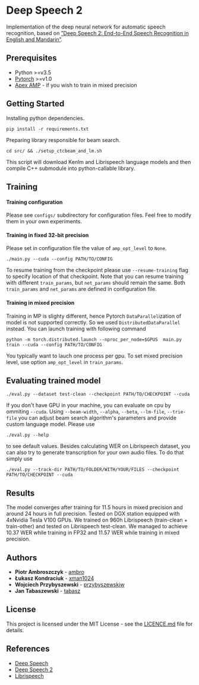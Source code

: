 # Deep Speech 2

Implementation of the deep neural network for automatic speech recognition, based on [”Deep Speech 2: End-to-End Speech Recognition in English and Mandarin”](https://arxiv.org/pdf/1512.02595.pdf).

## Prerequisites
* Python >=v3.5
* [Pytorch](https://pytorch.org/) >=v1.0
* [Apex AMP](https://nvidia.github.io/apex/amp.html) - if you wish to train in mixed precision

## Getting Started
Installing python dependencies.
```
pip install -r requirements.txt
```
Preparing library responsible for beam search.
```
cd src/ && ./setup_ctcbeam_and_lm.sh
```
This script will download Kenlm and Librispeech language models and then compile C++ submodule into python-callable library.
## Training
#### Training configuration
Please see `configs/` subdirectory for configuration files. Feel free to modify them in your own experiments.
#### Training in fixed 32-bit precision
Please set in configuration file the value of `amp_opt_level` to `None`.
```
./main.py --cuda --config PATH/TO/CONFIG
```
To resume training from the checkpoint please use `--resume-training` flag to specify location of that checkpoint.
Note that you can resume training with different `train_params`, but `net_params` should remain the same.
Both `train_params` and `net_params` are defined in configuration file.
#### Training in mixed precision
Training in MP is slighty different, hence Pytorch `DataParallel`ization of model is not supported correctly. 
So we used `DistributedDataParallel` instead. You can launch training with following command
```
python -m torch.distributed.launch --nproc_per_node=$GPUS  main.py train --cuda --config PATH/TO/CONFIG
```
You typically want to lauch one process per gpu. To set mixed precision level, use option `amp_opt_level` in `train_params`.
## Evaluating trained model
```
./eval.py --dataset test-clean --checkpoint PATH/TO/CHECKPOINT --cuda
```
If you don't have GPU in your machine, you can evaluate on cpu by ommiting `--cuda`.
Using `--beam-width`, `--alpha`, `--beta`, `--lm-file`, `--trie-file` you can adjust beam search algorithm's parameters and provide custom language model. Please use
```
./eval.py --help
```
to see default values.
Besides calculating WER on Librispeech dataset, you can also try to generate transcription for your own audio files. To do that simply use
```
./eval.py --track-dir PATH/TO/FOLDER/WITH/YOUR/FILES --checkpoint PATH/TO/CHECKPOINT --cuda
```
## Results
The model converges after training for 11.5 hours in mixed precision and around 24 hours in full precision. Tested on DGX station equipped with 4xNvidia Tesla V100 GPUs. We trained on 960h Librispeech (train-clean + train-other) and tested on Librispeech test-clean.
We managed to achieve 10.37 WER while training in FP32 and 11.57 WER while training in mixed precision.


## Authors

* **Piotr Ambroszczyk** - [ambro](https://github.com/ambro)
* **Łukasz Kondraciuk** - [xman1024](https://github.com/xman1024)
* **Wojciech Przybyszewski** - [przybyszewskiw](https://github.com/przybyszewskiw)
* **Jan Tabaszewski** - [tabasz](https://github.com/tabasz)


## License

This project is licensed under the MIT License - see the [LICENCE.md](LICENCE.md) file for details.

## References
* [Deep Speech](https://arxiv.org/pdf/1412.5567.pdf)
* [Deep Speech 2](https://arxiv.org/pdf/1512.02595.pdf)
* [Librispeech](http://www.openslr.org/12)
